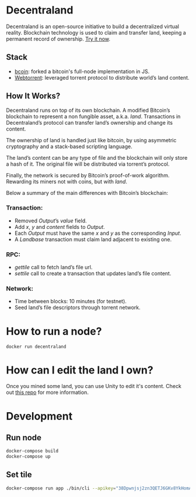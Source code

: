 # Decentraland
Decentraland is an open-source initiative to build a decentralized virtual reality. Blockchain technology is used to claim and transfer land, keeping a permanent record of ownership. [Try it now](https://decentraland.org/app/).

## Stack
* [bcoin](https://github.com/bcoin-org/bcoin): forked a bitcoin's full-node implementation in JS.
* [Webtorrent](https://github.com/feross/webtorrent): leveraged torrent protocol to distribute world’s land content.

## How It Works?
Decentraland runs on top of its own blockchain. A modified Bitcoin’s blockchain to represent a non fungible asset, a.k.a. *land*. Transactions in Decentraland’s protocol can transfer land’s ownership and change its content.

The ownership of land is handled just like bitcoin, by using asymmetric cryptography and a stack-based scripting language.

The land’s content can be any type of file and the blockchain will only store a hash of it. The original file will be distributed via torrent’s protocol.

Finally, the network is secured by Bitcoin’s proof-of-work algorithm. Rewarding its miners not with coins, but with *land*.

Below a summary of the main differences with Bitcoin’s blockchain:

### Transaction:
* Removed *Output*’s *value* field.
* Add *x*, *y* and *content* fields to *Output*.
* Each *Output* must have the same *x* and *y* as the corresponding *Input*.
* A *Landbase* transaction must claim land adjacent to existing one.

### RPC:
* *gettile* call to fetch land’s file url.
* *settile* call to create a transaction that updates land’s file content.

### Network:
* Time between blocks: 10 minutes (for testnet).
* Seed land’s file descriptors through torrent network.


# How to run a node?
```
docker run decentraland
```

# How can I edit the land I own?
Once you mined some land, you can use Unity to edit it's content. Check out [this repo](https://github.com/decentraland/bronzeage-editor) for more information.


# Development

## Run node
```bash
docker-compose build
docker-compose up
```

## Set tile
```bash
docker-compose run app ./bin/cli --apikey="38Dpwnjsj2zn3QETJ6GKv8YkHomA" --url=app:8301 rpc settile 0 1 /data/hola.png
```
